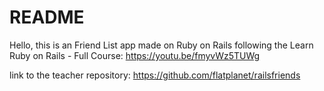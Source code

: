 # README

Hello, this is an Friend List app made on Ruby on Rails following the Learn Ruby on Rails - Full Course: https://youtu.be/fmyvWz5TUWg


link to the teacher repository: https://github.com/flatplanet/railsfriends


